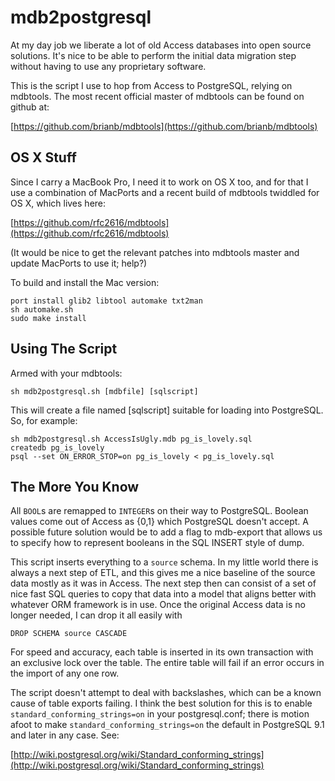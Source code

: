 mdb2postgresql
==============

At my day job we liberate a lot of old Access databases into open
source solutions.  It's nice to be able to perform the initial
data migration step without having to use any proprietary software.

This is the script I use to hop from Access to PostgreSQL, relying
on mdbtools.  The most recent official master of mdbtools can be
found on github at:

[https://github.com/brianb/mdbtools](https://github.com/brianb/mdbtools)


OS X Stuff
----------

Since I carry a MacBook Pro, I need it to work on OS X too, and
for that I use a combination of MacPorts and a recent build of
mdbtools twiddled for OS X, which lives here:

[https://github.com/rfc2616/mdbtools](https://github.com/rfc2616/mdbtools)

(It would be nice to get the relevant patches into mdbtools master
and update MacPorts to use it; help?)

To build and install the Mac version:

    port install glib2 libtool automake txt2man
    sh automake.sh
    sudo make install


Using The Script
----------------

Armed with your mdbtools:

    sh mdb2postgresql.sh [mdbfile] [sqlscript]

This will create a file named [sqlscript] suitable for loading
into PostgreSQL.  So, for example:

    sh mdb2postgresql.sh AccessIsUgly.mdb pg_is_lovely.sql
    createdb pg_is_lovely
    psql --set ON_ERROR_STOP=on pg_is_lovely < pg_is_lovely.sql


The More You Know
-----------------

All `BOOL`s are remapped to `INTEGER`s on their way to PostgreSQL.
Boolean values come out of Access as {0,1} which PostgreSQL
doesn't accept.  A possible future solution would be to add a
flag to mdb-export that allows us to specify how to represent
booleans in the SQL INSERT style of dump.

This script inserts everything to a `source` schema.  In my
little world there is always a next step of ETL, and this
gives me a nice baseline of the source data mostly as it was
in Access.  The next step then can consist of a set of nice
fast SQL queries to copy that data into a model that aligns
better with whatever ORM framework is in use.  Once the
original Access data is no longer needed, I can drop it all
easily with

    DROP SCHEMA source CASCADE

For speed and accuracy, each table is inserted in its own
transaction with an exclusive lock over the table.  The
entire table will fail if an error occurs in the import of
any one row.

The script doesn't attempt to deal with backslashes, which can
be a known cause of table exports failing.  I think the best
solution for this is to enable `standard_conforming_strings=on`
in your postgresql.conf; there is motion afoot to make
`standard_conforming_strings=on` the default in PostgreSQL 9.1
and later in any case.  See:

[http://wiki.postgresql.org/wiki/Standard_conforming_strings](http://wiki.postgresql.org/wiki/Standard_conforming_strings)
